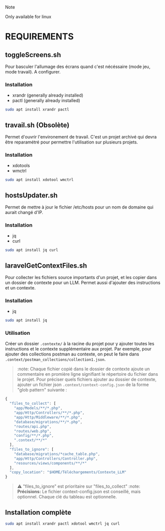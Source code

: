 > [!NOTE]
> Only available for linux
# REQUIREMENTS

## toggleScreens.sh
Pour basculer l'allumage des écrans quand c'est nécéssaire (mode jeu, mode travail).
A configurer.
### Installation
- xrandr (generally already installed)
- pactl (generally already installed)
```bash
sudo apt install xrandr pactl
```
## travail.sh (Obsolète)
Permet d'ouvrir l'environement de travail. C'est un projet archivé qui devra être reparamétré pour permettre l'utilisation sur plusieurs projets.
### Installation
- xdotools
- wmctrl
```bash
sudo apt install xdotool wmctrl
```
## hostsUpdater.sh
Permet de mettre à jour le fichier /etc/hosts pour un nom de domaine qui aurait changé d'IP.
### Installation
- jq
- curl
```bash
sudo apt install jq curl
```
## laravelGetContextFiles.sh
Pour collecter les fichiers source importants d'un projet, et les copier dans un dossier de contexte pour un LLM. Permet aussi d'ajouter des instructions et un contexte.
### Installation
- jq
```bash
sudo apt install jq
```
### Utilisation
Créer un dossier ```.contexte/``` à la racine du projet pour y ajouter toutes les instructions et le contexte supplémentaire aux projet.
Par exemple, pour ajouter des collections postman au contexte, on peut le faire dans ```.context/postman_collections/collection1.json```.
> :note: Chaque fichier copié dans le dossier de contexte ajoute un commentaire en promière ligne signifiant le répertoire du fichier dans le projet.
Pour préciser quels fichiers ajouter au dossier de contexte, ajouter un fichier json ```.context/context-config.json``` de la forme "glob pattern" suivante :
```js
{
  "files_to_collect": [
    "app/Models/**/*.php",
    "app/Http/Controllers/**/*.php",
    "app/Http/Middleware/**/*.php",
    "database/migrations/**/*.php",
    "routes/api.php",
    "routes/web.php",
    "config/**/*.php",
    ".context/**/*"
  ],
  "files_to_ignore": [
    "database/migrations/*cache_table.php",
    "app/Http/Controllers/Controller.php",
    "resources/views/components/**/*"
  ],
  "copy_location": "$HOME/Téléchargements/Contexte_LLM"
}
```
> :warning: "files_to_ignore" est prioritaire sur "files_to_collect"
> :note: **Précisions:** Le fichier context-config.json est conseillé, mais optionnel. Chaque clé du tableau est optionnelle.


## Installation complète
```bash
sudo apt install xrandr pactl xdotool wmctrl jq curl
```

